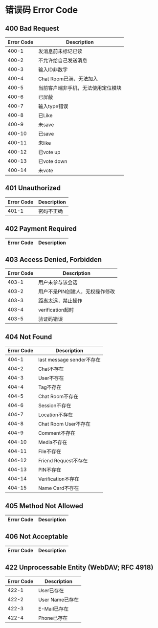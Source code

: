 # 错误码 Error Code

## 400 Bad Request
| Error Code | Description |
| --- | --- |
| 400-1 | 发消息前未标记已读 |
| 400-2 | 不允许给自己发送消息 |
| 400-3 | 输入ID非数字 |
| 400-4 | Chat Room已满，无法加入 |
| 400-5 | 当前客户端非手机，无法使用定位模块 |
| 400-6 | 已屏蔽 |
| 400-7 | 输入type错误 |
| 400-8 | 已Like |
| 400-9 | 未save |
| 400-10 | 已save |
| 400-11 | 未like |
| 400-12 | 已vote up |
| 400-13 | 已vote down |
| 400-14 | 未vote |

## 401 Unauthorized
| Error Code | Description |
| --- | --- |
| 401-1 | 密码不正确 |

## 402 Payment Required
| Error Code | Description |
| --- | --- |

## 403 Access Denied, Forbidden
| Error Code | Description |
| --- | --- |
| 403-1 | 用户未参与该会话 |
| 403-2 | 用户不是PIN创建人，无权操作修改 |
| 403-3 | 距离太远，禁止操作 |
| 403-4 | verification超时 |
| 403-5 | 验证码错误 |

## 404 Not Found
| Error Code | Description |
| --- | --- |
| 404-1 | last message sender不存在 |
| 404-2 | Chat不存在 |
| 404-3 | User不存在 |
| 404-4 | Tag不存在 |
| 404-5 | Chat Room不存在 |
| 404-6 | Session不存在 |
| 404-7 | Location不存在 |
| 404-8 | Chat Room User不存在 |
| 404-9 | Comment不存在 |
| 404-10 | Media不存在 |
| 404-11 | File不存在 |
| 404-12 | Friend Request不存在 |
| 404-13 | PIN不存在 |
| 404-14 | Verification不存在 |
| 404-15 | Name Card不存在 |

## 405 Method Not Allowed
| Error Code | Description |
| --- | --- |

## 406 Not Acceptable
| Error Code | Description |
| --- | --- |

## 422 Unprocessable Entity (WebDAV; RFC 4918)
| Error Code | Description |
| --- | --- |
| 422-1 | User已存在 |
| 422-2 | User Name已存在 |
| 422-3 | E-Mail已存在 |
| 422-4 | Phone已存在 |
